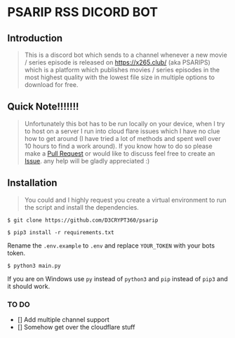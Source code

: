# PSARIP RSS DICORD BOT

## Introduction

> This is a discord bot which sends to a channel whenever a new movie / series episode is released on https://x265.club/ (aka PSARIPS) which is a platform which publishes movies / series episodes in the most highest quality with the lowest file size in multiple options to download for free.

## Quick Note!!!!!!!

> Unfortunately this bot has to be run locally on your device, when I try to host on a server I run into cloud flare issues which I have no clue how to get around (I have tried a lot of methods and spent well over 10 hours to find a work around). If you know how to do so please make a [Pull Request](https://github.com/D3CRYPT360/PSARIP/pull) or would like to discuss feel free to create an [Issue](https://github.com/D3CRYPT360/PSARIP/issues/new). any help will be gladly appreciated :)

## Installation

> You could and I highly request you create a virtual environment to run the script and install the dependencies.
 ```cli
$ git clone https://github.com/D3CRYPT360/psarip
```
```cli
$ pip3 install -r requirements.txt
```
Rename the `.env.example` to `.env` and replace `YOUR_TOKEN` with your bots token.
```cli
$ python3 main.py
```
If you are on Windows use `py` instead of `python3` and `pip` instead of `pip3` and it should work.

### TO DO
- [] Add multiple channel support
- [] Somehow get over the cloudflare stuff
